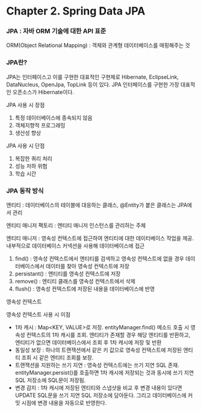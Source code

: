 # Chapter 2. Spring Data JPA

### JPA : 자바 ORM 기술에 대한 API 표준
ORM(Object Relational Mapping) : 객체와 관계형 데이터베이스를 매핑해주는 것

### JPA란?
JPA는 인터페이스고 이를 구현한 대표적인 구현체로 Hibernate, EclipseLink, DataNucleus, OpenJpa, TopLink 등이 있다. JPA 인터페이스를 구현한 가장 대표적인 오픈소스가 Hibernate이다.

JPA 사용 시 장점

1. 특정 데이터베이스에 종속되지 않음
2. 객체지향적 프로그래밍
3. 생산성 향상

JPA 사용 시 단점

1. 복잡한 쿼리 처리
2. 성능 저하 위험
3. 학습 시간

### JPA 동작 방식

엔티티 : 데이터베이스의 테이블에 대응하는 클래스, @Entity가 붙은 클래스는 JPA에서 관리

엔티티 매니저 팩토리 : 엔티티 매니저 인스턴스를 관리하는 주체

엔티티 매니저 : 영속성 컨텍스트에 접근하여 엔티티에 대한 데이터베이스 작업을 제공. 내부적으로 데이터베이스 커넥션을 사용해 데이터베이스에 접근

1. find() : 영속성 컨텍스트에서 엔티티를 검색하고 영속성 컨텍스트에 없을 경우 데이터베이스에서 데이터를 찾아 영속성 컨텍스트에 저장
2. persistant() : 엔티티를 영속성 컨텍스트에 저장
3. remove() : 엔티티 클래스를 영속성 컨텍스트에서 삭제
4. flush() : 영속성 컨텍스트에 저장된 내용을 데이터베이스에 반영

영속성 컨텍스트 

영속성 컨텍스트 사용 시 이점
- 1차 캐시 : Map<KEY, VALUE>로 저장. entityManager.find() 메소드 호출 시 영속성 컨텍스트의 1차 캐시를 조회. 엔티티가 존재할 경우 해당 엔티티를 반환하고, 엔티티가 없으면 데이터베이스에서 조회 후 1차 캐시에 저장 및 반환
- 동일성 보장 : 하나의 트랜잭션에서 같은 키 값으로 영속성 컨텍스트에 저장된 엔티티 조회 시 같은 엔티티 조회를 보장. 
- 트랜잭션을 지원하는 쓰기 지연 : 영속성 컨텍스트에는 쓰기 지연 SQL 존재. entityManager.persist()를 호출하면 1차 캐시에 저장되는 것과 동시에 쓰기 지연 SQL 저장소에 SQL문이 저장됨.
- 변경 감지 : 1차 캐시에 저장된 엔티티와 스냅샷을 비교 후 변경 내용이 있다면 UPDATE SQL문을 쓰기 지연 SQL 저장소에 담아둔다. 그리고 데이터베이스에 커밋 시점에 변경 내용을 자동으로 반영한다. 


